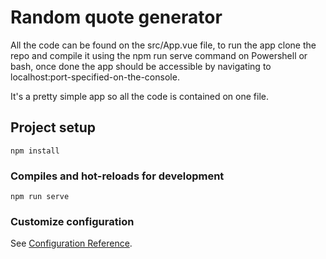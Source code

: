 # Random quote generator

All the code can be found on the src/App.vue file, to run the app clone the repo and compile it using the npm run serve command on Powershell or bash, once done the app should be accessible by navigating to localhost:port-specified-on-the-console.

It's a pretty simple app so all the code is contained on one file.

## Project setup
```
npm install
```

### Compiles and hot-reloads for development
```
npm run serve
```

### Customize configuration
See [Configuration Reference](https://cli.vuejs.org/config/).
